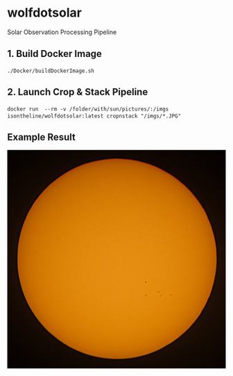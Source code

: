 # wolfdotsolar
Solar Observation Processing Pipeline

## 1. Build Docker Image
```
./Docker/buildDockerImage.sh
```

## 2. Launch Crop & Stack Pipeline
```
docker run  --rm -v /folder/with/sun/pictures/:/imgs isontheline/wolfdotsolar:latest cropnstack "/imgs/*.JPG"
```

## Example Result
![Sun Cropped and Stacked with wolfdotsolar](/samples/sun-cropped-and-stacked-with-wolfdotsolar.jpg)